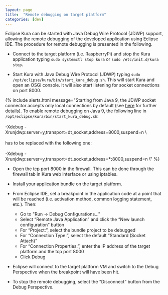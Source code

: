 ```yaml
---
layout: page
title:  "Remote debugging on target platform"
categories: [dev]
---
```


Eclipse Kura can be started with Java Debug Wire Protocol (JDWP) support, allowing the remote debugging of the developed application using Eclipse IDE. The procedure for remote debugging is presented in the following.

* Connect to the target platform (i.e. RaspberryPi) and stop the Kura application typing ```sudo systemctl stop kura``` or ```sudo /etc/init.d/kura stop```.

* Start Kura with Java Debug Wire Protocol (JDWP) typing ```sudo /opt/eclipse/kura/bin/start_kura_debug.sh```. This will start Kura and open an OSGi console. It will also start listening for socket connections on port 8000.

{% include alerts.html message="Starting from Java 9, the JDWP socket connector accepts only local connections by default (see [here](https://www.oracle.com/technetwork/java/javase/9-notes-3745703.html#JDK-8041435) for further details). To enable remote debugging on Java 9, the following line in ```/opt/eclipse/kura/bin/start_kura_debug.sh```: <br><br>-Xdebug -Xrunjdwp:server=y,transport=dt_socket,address=8000,suspend=n &#92;<br><br>has to be replaced with the following one: <br><br>-Xdebug -Xrunjdwp:server=y,transport=dt_socket,address=<b>*:</b>8000,suspend=n &#92;" %}

* Open the tcp port 8000 in the firewall. This can be done through the firewall tab in Kura web interface or using iptables.

* Install your application bundle on the target platform.

* From Eclipse IDE, set a breakpoint in the application code at a point that will be reached (i.e. activation method, common logging statement, etc.). Then:
  * Go to "Run -> Debug Configurations…"
  * Select “Remote Java Application” and click the “New launch configuration” button
  * For “Project:”, select the bundle project to be debugged
  * For “Connection Type:”, select the default “Standard (Socket Attach)”
  * For “Connection Properties:”, enter the IP address of the target platform and the tcp port 8000
  * Click Debug

* Eclipse will connect to the target platform VM and switch to the Debug Perspective when the breakpoint will have been hit.

* To stop the remote debugging, select the “Disconnect” button from the Debug Perspective.

